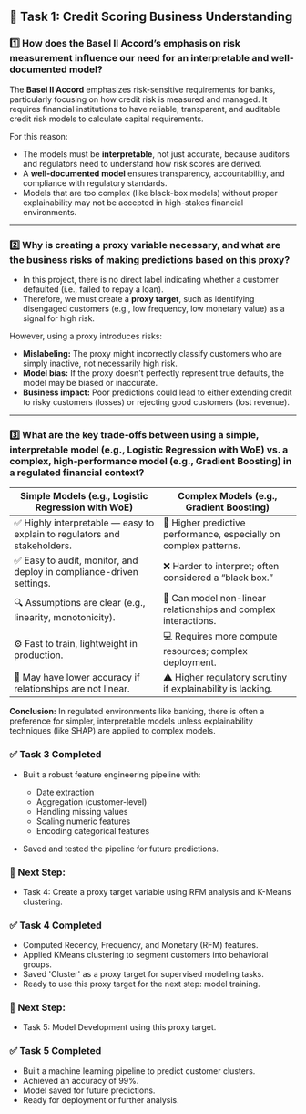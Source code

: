 ## 📑 **Task 1: Credit Scoring Business Understanding**

### 1️⃣ **How does the Basel II Accord’s emphasis on risk measurement influence our need for an interpretable and well-documented model?**

The **Basel II Accord** emphasizes risk-sensitive requirements for banks, particularly focusing on how credit risk is measured and managed. It requires financial institutions to have reliable, transparent, and auditable credit risk models to calculate capital requirements.

For this reason:

- The models must be **interpretable**, not just accurate, because auditors and regulators need to understand how risk scores are derived.
- A **well-documented model** ensures transparency, accountability, and compliance with regulatory standards.
- Models that are too complex (like black-box models) without proper explainability may not be accepted in high-stakes financial environments.

---

### 2️⃣ **Why is creating a proxy variable necessary, and what are the business risks of making predictions based on this proxy?**

- In this project, there is no direct label indicating whether a customer defaulted (i.e., failed to repay a loan).
- Therefore, we must create a **proxy target**, such as identifying disengaged customers (e.g., low frequency, low monetary value) as a signal for high risk.

However, using a proxy introduces risks:

- **Mislabeling:** The proxy might incorrectly classify customers who are simply inactive, not necessarily high risk.
- **Model bias:** If the proxy doesn't perfectly represent true defaults, the model may be biased or inaccurate.
- **Business impact:** Poor predictions could lead to either extending credit to risky customers (losses) or rejecting good customers (lost revenue).

---

### 3️⃣ **What are the key trade-offs between using a simple, interpretable model (e.g., Logistic Regression with WoE) vs. a complex, high-performance model (e.g., Gradient Boosting) in a regulated financial context?**

| Simple Models (e.g., Logistic Regression with WoE)                        | Complex Models (e.g., Gradient Boosting)                          |
| ------------------------------------------------------------------------- | ----------------------------------------------------------------- |
| ✅ Highly interpretable — easy to explain to regulators and stakeholders. | 🚀 Higher predictive performance, especially on complex patterns. |
| ✅ Easy to audit, monitor, and deploy in compliance-driven settings.      | ❌ Harder to interpret; often considered a “black box.”           |
| 🔍 Assumptions are clear (e.g., linearity, monotonicity).                 | 🧠 Can model non-linear relationships and complex interactions.   |
| ⚙️ Fast to train, lightweight in production.                              | 💻 Requires more compute resources; complex deployment.           |
| 🛑 May have lower accuracy if relationships are not linear.               | ⚠️ Higher regulatory scrutiny if explainability is lacking.       |

**Conclusion:** In regulated environments like banking, there is often a preference for simpler, interpretable models unless explainability techniques (like SHAP) are applied to complex models.

### ✅ Task 3 Completed

- Built a robust feature engineering pipeline with:

  - Date extraction
  - Aggregation (customer-level)
  - Handling missing values
  - Scaling numeric features
  - Encoding categorical features

- Saved and tested the pipeline for future predictions.

### 🚀 Next Step:

- Task 4: Create a proxy target variable using RFM analysis and K-Means clustering.

### ✅ Task 4 Completed

- Computed Recency, Frequency, and Monetary (RFM) features.
- Applied KMeans clustering to segment customers into behavioral groups.
- Saved 'Cluster' as a proxy target for supervised modeling tasks.
- Ready to use this proxy target for the next step: model training.

### 🚀 Next Step:

- Task 5: Model Development using this proxy target.

### ✅ Task 5 Completed

- Built a machine learning pipeline to predict customer clusters.
- Achieved an accuracy of 99%.
- Model saved for future predictions.
- Ready for deployment or further analysis.
